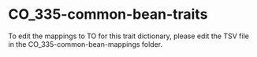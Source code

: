 # CO_335-common-bean-traits

To edit the mappings to TO for this trait dictionary, please edit the TSV file in the CO_335-common-bean-mappings folder. 
